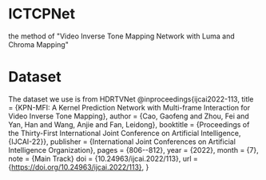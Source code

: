 # ICTCPNet
the method of "Video Inverse Tone Mapping Network with Luma and Chroma Mapping"

# Dataset
The dataset we use is from HDRTVNet
@inproceedings{ijcai2022-113,
title = {KPN-MFI: A Kernel Prediction Network with Multi-frame Interaction for Video Inverse Tone Mapping},
author = {Cao, Gaofeng and Zhou, Fei and Yan, Han and Wang, Anjie and Fan, Leidong},
booktitle = {Proceedings of the Thirty-First International Joint Conference on Artificial Intelligence, {IJCAI-22}},
publisher = {International Joint Conferences on Artificial Intelligence Organization},
pages = {806--812},
year = {2022},
month = {7},
note = {Main Track}
doi = {10.24963/ijcai.2022/113},
url = {https://doi.org/10.24963/ijcai.2022/113},
}

